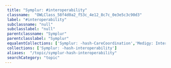 ```yaml
--- 
 title: "Symplur: #interoperability" 
 classname:  "OWLClass_58f4d0a2_f53c_4e12_8c7c_0e3e5c3c90d3" 
 label: "#interoperability" 
 subclassname: "null" 
 subclasslabel: "null" 
 parentclassname: "Symplur" 
 parentclasslabel: "Symplur" 
 equalentCollections: ['Symplur: -hash-CareCoordination','Medigy: Interoperability Common Technology and IP','Symplur: -hash-FHIR','Medigy: Interoperability Industry/Community Partnership','Medigy: Interoperability Product Engineering','Healthcare IT Today: Interoperability','HIMSS: Interoperability'] 
 collections: ['Symplur: -hash-interoperability']
 aliases:  "/topic/symplur-hash-interoperability"  
 searchCategory: "topic" 
---
```

